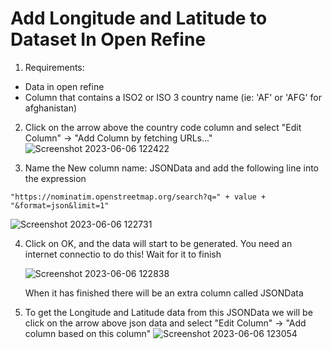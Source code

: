 # Add Longitude and Latitude to Dataset In Open Refine

1. Requirements:
- Data in open refine
- Column that contains a ISO2 or ISO 3 country name (ie: 'AF' or 'AFG' for afghanistan)

2. Click on the arrow above the country code column and select "Edit Column" -> "Add Column by fetching URLs..."
    ![Screenshot 2023-06-06 122422](https://github.com/darkroasted/darkroaste/assets/103026732/67372254-5996-4cba-8fe8-b47e4f3a5ad4)

3. Name the New column name: JSONData and add the following line into the expression
```
"https://nominatim.openstreetmap.org/search?q=" + value + "&format=json&limit=1"
```
![Screenshot 2023-06-06 122731](https://github.com/darkroasted/darkroaste/assets/103026732/f0e3015b-c52b-4700-b236-4fee088aaca9)

4. Click on OK, and the data will start to be generated. You need an internet connectio to do this!
    Wait for it to finish
    
    ![Screenshot 2023-06-06 122838](https://github.com/darkroasted/darkroaste/assets/103026732/c59e8747-48ac-4168-9ae6-0c8b0904582a)
  
    When it has finished there will be an extra column called JSONData
    
5. To get the Longitude and Latitude data from this JSONData we will be click on the arrow above json data and select "Edit Column" -> "Add column based on this column"
    ![Screenshot 2023-06-06 123054](https://github.com/darkroasted/darkroaste/assets/103026732/2df59fc5-6bcd-4a6c-8861-12afe8d2825f)
